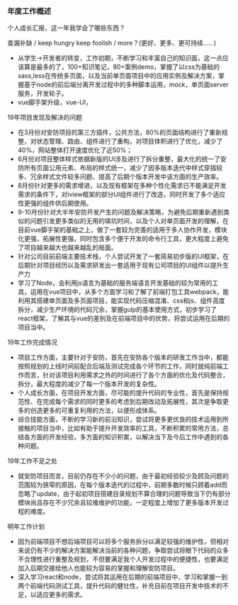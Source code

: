 ### 年度工作概述

个人成长汇报，这一年我学会了哪些东西？

查漏补缺  /  keep hungry keep foolish /  more？(更好、更多、更可持续......)

- 从学生->开发者的转变，工作初期，不断学习和丰富自己的知识面，这一点应该算是最多的了，100+知识笔记，80+案例demo，掌握了以css为基础的sass,less在传统多页面，以及当前单页面项目中的应用实例及解决方案，掌握基于node的前后端分离开发过程中的多种脚本运用，mock，单页面server服务，开发轮子。
- vue脚手架升级，vue-UI，

19年项目发现及解决的问题

- 在3月份对安防项目的第三方插件，公共方法，80%的页面结构进行了重新规整，对状态管理、路由、组件进行了重构，对项目体积进行了优化，减少了40%，网站整体打开速度优化了近50%；
- 6月份对项目整体样式依据新版的UI涉及进行了拆分重整，最大化的统一了安防所有页面公用元素、布局的样式统一，减少了因多版本迭代中样式穿插较多、冗余样式文件较多问题、提高了后期个版本开发中该方面的生产效率。
- 8月份针对更多的需求增进，以及现有框架在多种个性化需求已不能满足开发需求的条件下，对iview框架的部分UI组件进行了改造，同时开发了多个适应性更强的组件供后期使用。
- 9-10月份针对大半年安防开发产生的问题及解决策略，为避免后期重新遇到类似的问题引发更多类似的无用的填坑时间，以及个人对单页面开发的理解，在目前vue脚手架的基础之上，做了一套较为完善的适用于多人协作开发，模块化更强，拓展性更强，同时包含多个便于开发的命令行工具，更大程度上避免了项目越来越大也越来越乱的局面。
- 针对公司目前前端主要技术栈，个人尝试开发了一套简易初步版的UI框架，在后期针对项目经历以及需求研发出一套适用于现有公司项目的UI组件以提升生产力
- 学习了Node，会利用js语言为基础的服务端语言开发基础的较为常用的工具，运用在vue项目中，从多个方面学习和了解了前端打包工具webpack，能利用其搭建单页面及多页面项目，能实现代码压缩混淆、css和js、组件高度拆分，减少生产环境的代码冗余，掌握gulp的基本使用方式，初步学习了react框架，了解其与vue的差别及在前端项目中的优势，将尝试运用在后期的项目当中。

19年工作完成情况

- 项目工作方面，主要针对于安防，首先在安防各个版本的研发工作当中，都能按照规划的上线时间前配合后端及测试完成各个环节的工作，同时就纯前端工作而言，针对该项目利用需求之外的时间进行了各个方面的优化及代码整合，拆分，最大程度的减少了每一个版本开发的复杂性。
- 个人成长方面，在项目开发方面，尽可能的提升代码的专业性，首先是保持规范性、在完成每个需求的同时更多的考虑到后期改动及拓展性，其次是争取更多的创造更多的可重复利用的方法，以便形成体系。
- 综合技能方面，不断的学习新的前沿知识，尝试将更多更优良的技术运用到所接触的项目当中，比如有助于提升开发效率的工具，不断积累的常用方法，总结各方面的开发经验，多方面的知识积累，以解决当下及今后工作中遇到的各种问题。

19年工作不足之处

- 就安防项目而言，目前仍存在不少小的问题，由于最初经验较少及顾及问题的范围较为狭窄的原因，在每个版本迭代的过程中，前期多数时候只顾着add而忽略了update，由于起初项目搭建目录规划不算合理的问题导致当下仍有部分模块尚且存在不少冗余且较难维护的功能，一定程度上增加了更多版本开发过程的难度。

明年工作计划

- 因为前端项目不想后端项目可以将多个服务拆分以满足较强的维护性，但相对来说仍有不少的解决方案能解决当前的各种问题，争取尝试将眼下代码的众多不合理性进行重整及规划，不但要满足我个人开发过程中的便捷性，也要满足加入后期交接给他人也能较为容易的掌握和理解安防项目。
- 深入学习react和node，尝试将其运用在后期的前端项目中，学习和掌握一到两个前端代码测试工具，提升代码的健壮性，补充目前在项目开发中技术的不足，以适应更多的需求。